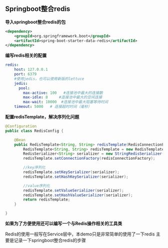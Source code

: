 ## Springboot整合redis
**导入springboot整合redis的包**
```xml
<dependency>
    <groupId>org.springframework.boot</groupId>
    <artifactId>spring-boot-starter-data-redis</artifactId>
</dependency>
```
**编写redis相关的配置**
```yml
redis:
    host: 127.0.0.1
    port: 6379
    #使用jedis，也可以使用新版的lettuce
    jedis:
      pool:
        max-active: 100   #连接池中最大的连接数
        max-idle: 8     #连接池中最大的空闲连接
        max-wait: 10000  #连接池中最大阻塞等待时间
    timeout: 5000   # 连接超时时间（毫秒）
```

**配置redisTemplate，解决序列化问题**
```java
@Configuration
public class RedisConfig {

    @Bean
    public RedisTemplate<String, String> redisTemplate(RedisConnectionFactory redisConnectionFactory){
        RedisTemplate<String, String> redisTemplate = new RedisTemplate<>();
        RedisSerializer<String> serializer = new StringRedisSerializer();
        redisTemplate.setConnectionFactory(redisConnectionFactory);

        //key序列化
        redisTemplate.setKeySerializer(serializer);
        redisTemplate.setHashKeySerializer(serializer);

        //value序列化
        redisTemplate.setValueSerializer(serializer);
        redisTemplate.setHashValueSerializer(serializer);
        return redisTemplate;
    }

}
```
**如果为了方便使用还可以编写一个与Redis操作相关的工具类**

Redis的使用一般写在Service层中，本demo只是非常简单的使用了一下redis
主要是记录一下springboot整合redis的步骤